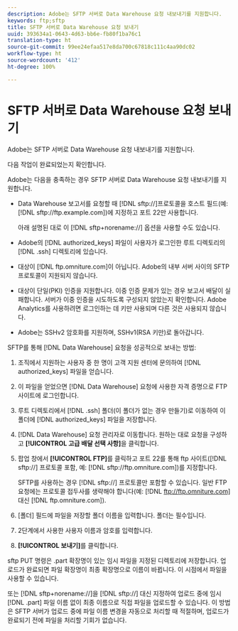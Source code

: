 ```yaml
---
description: Adobe는 SFTP 서버로 Data Warehouse 요청 내보내기를 지원합니다.
keywords: ftp;sftp
title: SFTP 서버로 Data Warehouse 요청 보내기
uuid: 393634a1-0643-4d63-bb6e-fb80f1ba76c1
translation-type: ht
source-git-commit: 99ee24efaa517e8da700c67818c111c4aa90dc02
workflow-type: ht
source-wordcount: '412'
ht-degree: 100%

---
```



# SFTP 서버로 Data Warehouse 요청 보내기

Adobe는 SFTP 서버로 Data Warehouse 요청 내보내기를 지원합니다.

다음 작업이 완료되었는지 확인합니다.

Adobe는 다음을 충족하는 경우 SFTP 서버로 Data Warehouse 요청 내보내기를 지원합니다.

* Data Warehouse 보고서를 요청할 때 [!DNL sftp://]프로토콜을 호스트 필드(예: [!DNL sftp://ftp.example.com])에 지정하고 포트 22만 사용합니다.

   아래 설명된 대로 이 [!DNL sftp+norename://] 옵션을 사용할 수도 있습니다.

* Adobe의 [!DNL authorized_keys] 파일이 사용자가 로그인한 루트 디렉토리의 [!DNL .ssh] 디렉토리에 있습니다.

* 대상이 [!DNL ftp.omniture.com]이 아닙니다. Adobe의 내부 서버 사이의 SFTP 프로토콜이 지원되지 않습니다.
* 대상이 단일(PKI) 인증을 지원합니다. 이중 인증 문제가 있는 경우 보고서 배달이 실패합니다. 서버가 이중 인증을 시도하도록 구성되지 않았는지 확인합니다. Adobe Analytics를 사용하려면 로그인하는 데 키만 사용되며 다른 것은 사용되지 않습니다.
* Adobe는 SSHv2 암호화를 지원하며, SSHv1(RSA 키만)로 돌아갑니다.

SFTP를 통해 [!DNL Data Warehouse] 요청을 성공적으로 보내는 방법:

1. 조직에서 지원하는 사용자 중 한 명이 고객 지원 센터에 문의하여 [!DNL authorized_keys] 파일을 얻습니다.
1. 이 파일을 얻었으면 [!DNL Data Warehouse] 요청에 사용한 자격 증명으로 FTP 사이트에 로그인합니다.
1. 루트 디렉토리에서 [!DNL .ssh] 폴더(이 폴더가 없는 경우 만들기)로 이동하여 이 폴더에 [!DNL authorized_keys] 파일을 저장합니다.

1. [!DNL Data Warehouse] 요청 관리자로 이동합니다. 원하는 대로 요청을 구성하고 **[!UICONTROL 고급 배달 선택 사항]**&#x200B;을 클릭합니다.

1. 팝업 창에서 **[!UICONTROL FTP]**&#x200B;를 클릭하고 포트 22를 통해 ftp 사이트([!DNL sftp://] 프로토콜 포함, 예: [!DNL sftp://ftp.omniture.com])를 지정합니다.

   SFTP를 사용하는 경우 [!DNL sftp://] 프로토콜만 포함할 수 있습니다. 일반 FTP 요청에는 프로토콜 접두사를 생략해야 합니다(예: [!DNL ftp://ftp.omniture.com] 대신 [!DNL ftp.omniture.com]).

1. [폴더] 필드에 파일을 저장할 폴더 이름을 입력합니다. 폴더는 필수입니다.
1. 2단계에서 사용한 사용자 이름과 암호를 입력합니다.
1. **[!UICONTROL 보내기]**&#x200B;를 클릭합니다.

sftp PUT 명령은 .part 확장명이 있는 임시 파일을 지정된 디렉토리에 저장합니다. 업로드가 완료되면 파일 확장명이 최종 확장명으로 이름이 바뀝니다. 이 시점에서 파일을 사용할 수 있습니다.

또는 [!DNL sftp+norename://]을 [!DNL sftp://] 대신 지정하여 업로드 중에 임시 [!DNL .part] 파일 이름 없이 최종 이름으로 직접 파일을 업로드할 수 있습니다. 이 방법은 SFTP 서버가 업로드 중에 파일 이름 변경을 자동으로 처리할 때 적절하며, 업로드가 완료되기 전에 파일을 처리할 기회가 없습니다.
